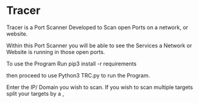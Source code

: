 # Tracer

Tracer is a Port Scanner Developed to Scan open Ports on a network, or website. 

Within this Port Scanner you will be able to see the Services a Network or Website is running in those open ports.

To use the Program Run pip3 install -r requirements 

then proceed to use Python3 TRC.py to run the Program.

Enter the IP/ Domain you wish to scan. If you wish to scan multiple targets split your targets by a , 

